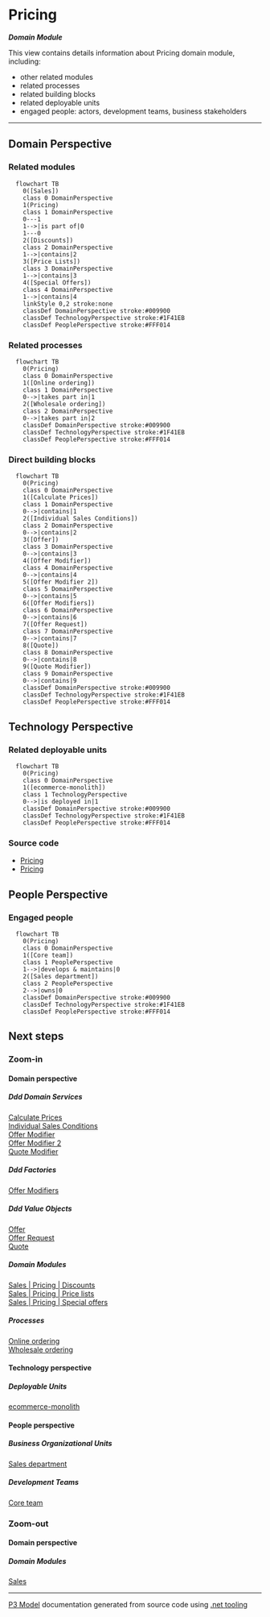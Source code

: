 ﻿
# Pricing

***Domain Module***  

This view contains details information about Pricing domain module, including:
- other related modules
- related processes
- related building blocks
- related deployable units
- engaged people: actors, development teams, business stakeholders  

---



## Domain Perspective


### Related modules

```mermaid
  flowchart TB
    0([Sales])
    class 0 DomainPerspective
    1(Pricing)
    class 1 DomainPerspective
    0---1
    1-->|is part of|0
    1---0
    2([Discounts])
    class 2 DomainPerspective
    1-->|contains|2
    3([Price Lists])
    class 3 DomainPerspective
    1-->|contains|3
    4([Special Offers])
    class 4 DomainPerspective
    1-->|contains|4
    linkStyle 0,2 stroke:none
    classDef DomainPerspective stroke:#009900
    classDef TechnologyPerspective stroke:#1F41EB
    classDef PeoplePerspective stroke:#FFF014
```

### Related processes

```mermaid
  flowchart TB
    0(Pricing)
    class 0 DomainPerspective
    1([Online ordering])
    class 1 DomainPerspective
    0-->|takes part in|1
    2([Wholesale ordering])
    class 2 DomainPerspective
    0-->|takes part in|2
    classDef DomainPerspective stroke:#009900
    classDef TechnologyPerspective stroke:#1F41EB
    classDef PeoplePerspective stroke:#FFF014
```

### Direct building blocks

```mermaid
  flowchart TB
    0(Pricing)
    class 0 DomainPerspective
    1([Calculate Prices])
    class 1 DomainPerspective
    0-->|contains|1
    2([Individual Sales Conditions])
    class 2 DomainPerspective
    0-->|contains|2
    3([Offer])
    class 3 DomainPerspective
    0-->|contains|3
    4([Offer Modifier])
    class 4 DomainPerspective
    0-->|contains|4
    5([Offer Modifier 2])
    class 5 DomainPerspective
    0-->|contains|5
    6([Offer Modifiers])
    class 6 DomainPerspective
    0-->|contains|6
    7([Offer Request])
    class 7 DomainPerspective
    0-->|contains|7
    8([Quote])
    class 8 DomainPerspective
    0-->|contains|8
    9([Quote Modifier])
    class 9 DomainPerspective
    0-->|contains|9
    classDef DomainPerspective stroke:#009900
    classDef TechnologyPerspective stroke:#1F41EB
    classDef PeoplePerspective stroke:#FFF014
```

## Technology Perspective


### Related deployable units

```mermaid
  flowchart TB
    0(Pricing)
    class 0 DomainPerspective
    1([ecommerce-monolith])
    class 1 TechnologyPerspective
    0-->|is deployed in|1
    classDef DomainPerspective stroke:#009900
    classDef TechnologyPerspective stroke:#1F41EB
    classDef PeoplePerspective stroke:#FFF014
```

### Source code

- [Pricing](../../../../../../../Sources/Sales/Sales.DeepModel/Pricing)
- [Pricing](../../../../../../../Sources/Sales/Sales.Adapters/Pricing/Discounts)

## People Perspective


### Engaged people

```mermaid
  flowchart TB
    0(Pricing)
    class 0 DomainPerspective
    1([Core team])
    class 1 PeoplePerspective
    1-->|develops & maintains|0
    2([Sales department])
    class 2 PeoplePerspective
    2-->|owns|0
    classDef DomainPerspective stroke:#009900
    classDef TechnologyPerspective stroke:#1F41EB
    classDef PeoplePerspective stroke:#FFF014
```

## Next steps


### Zoom-in


#### Domain perspective


##### Ddd Domain Services

[Calculate Prices](CalculatePrices.md)  
[Individual Sales Conditions](IndividualSalesConditions.md)  
[Offer Modifier](OfferModifier.md)  
[Offer Modifier 2](OfferModifier2.md)  
[Quote Modifier](QuoteModifier.md)  

##### Ddd Factories

[Offer Modifiers](OfferModifiers.md)  

##### Ddd Value Objects

[Offer](Offer.md)  
[Offer Request](OfferRequest.md)  
[Quote](Quote.md)  

##### Domain Modules

[Sales | Pricing | Discounts](Discounts/Discounts.md)  
[Sales | Pricing | Price lists](PriceLists/PriceLists.md)  
[Sales | Pricing | Special offers](SpecialOffers/SpecialOffers.md)  

##### Processes

[Online ordering](../../../Processes/OnlineOrdering.md)  
[Wholesale ordering](../../../Processes/WholesaleOrdering.md)  

#### Technology perspective


##### Deployable Units

[ecommerce-monolith](../../../../Technology/DeployableUnits/EcommerceMonolith.md)  

#### People perspective


##### Business Organizational Units

[Sales department](../../../../People/BusinessOrganizationalUnits/SalesDepartment.md)  

##### Development Teams

[Core team](../../../../People/DevelopmentTeams/CoreTeam.md)  

### Zoom-out


#### Domain perspective


##### Domain Modules

[Sales](../Sales.md)  

---

[P3 Model](https://github.com/P3-model/P3-model) documentation generated from source code using [.net tooling](https://github.com/P3-model/P3-model-dotnet)